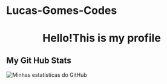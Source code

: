 # Lucas-Gomes-Codes

<h1 style="text-align:center;">Hello!This is my profile</h1>


<h2>My Git Hub Stats</h2>

![Minhas estatísticas do GitHub](https://github-readme-stats.vercel.app/api?username=lucas-gomes-santana&show_icons=true&theme=radical)
